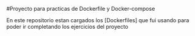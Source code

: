 #Proyecto para practicas de Dockerfile y Docker-compose

En este repositorio estan cargados los [Dockerfiles] que fui usando para poder ir completando los ejercicios del proyecto
